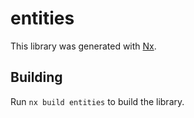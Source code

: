 # entities

This library was generated with [Nx](https://nx.dev).

## Building

Run `nx build entities` to build the library.
